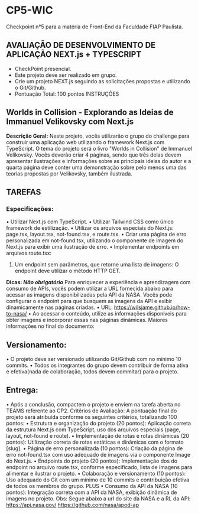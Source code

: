 # CP5-WIC
Checkpoint n°5 para a matéria de Front-End da Faculdade FIAP Paulista.


## **AVALIAÇÃO DE DESENVOLVIMENTO DE APLICAÇÃO NEXT.js + TYPESCRIPT** 
 
- CheckPoint presencial. 
- Este projeto deve ser realizado em grupo. 
- Crie um projeto NEXT.js seguindo as solicitações propostas e utilizando o Git/Github. 
- Pontuação Total: 100 pontos 
INSTRUÇÕES 
 
## Worlds in Collision - Explorando as Ideias de Immanuel Velikovsky com Next.js 
 
**Descrição Geral:** Neste projeto, vocês utilizarão o grupo do challenge para construir uma aplicação web utilizando o 
framework Next.js com TypeScript. O tema do projeto será o livro "Worlds in Collision" de Immanuel Velikovsky. Vocês 
deverão criar 4 páginas, sendo que três delas devem apresentar ilustrações e informações sobre as principais ideias do 
autor e a quarta página deve conter uma demonstração sobre pelo menos uma das teorias propostas por Velikovsky, 
também ilustrada. 
 
## **TAREFAS** 
### **Especificações:** 
• Utilizar Next.js com TypeScript. 
• Utilizar Tailwind CSS como único framework de estilização. 
• Utilizar os arquivos especiais do Next.js: page.tsx, layout.tsx, not-found.tsx, e route.tsx. 
• Criar uma página de erro personalizada em not-found.tsx, utilizando o componente de imagem do Next.js para 
exibir uma ilustração de erro. 
• Implementar endpoints em arquivos route.tsx: 
1. Um endpoint sem parâmetros, que retorne uma lista de imagens: 
O endpoint deve utilizar o método HTTP GET. 
 
**Dicas: _Não obrigatório_** 
Para enriquecer a experiência e aprendizagem com consumo de APIs, vocês podem utilizar a URL fornecida abaixo para 
acessar as imagens disponibilizadas pela API da NASA. Vocês pode configurar o endpoint para que busquem as 
imagens da API e exibir dinamicamente nas páginas criadas. 
• URL: https://wilsjame.github.io/how-to-nasa/ 
• Ao acessar o conteúdo, utilize as informações disponíveis para obter imagens e incorporar essas nas páginas 
dinâmicas. 
Maiores informações no final do documento: 
 
## **Versionamento:** 
• O projeto deve ser versionado utilizando Git/Github com no mínimo 10 commits. 
• Todos os integrantes do grupo devem contribuir de forma ativa e efetiva(nada de colaboração, todos devem 
commitar) para o projeto. 
 
## **Entrega:** 
• Após a conclusão, compactem o projeto e enviem na tarefa aberta no TEAMS referente ao CP2. 
Critérios de Avaliação: A pontuação final do projeto será atribuída conforme os seguintes critérios, totalizando 
100 pontos:
• Estrutura e organização do projeto (20 pontos): Aplicação correta da estrutura Next.js com TypeScript, uso dos 
arquivos especiais (page, layout, not-found e route).
• Implementação de rotas e rotas dinâmicas (20 pontos): Utilização correta de rotas estáticas e dinâmicas com 
o formato [slug].
• Página de erro personalizada (10 pontos): Criação da página de erro not-found.tsx com uso adequado de 
imagens via o componente Image do Next.js.
• Endpoints do projeto (20 pontos): Implementação dos do endpoint no arquivo route.tsx, conforme 
especificado, lista de imagens para alimentar e ilustrar o projeto.
• Colaboração e versionamento (10 pontos): Uso adequado do Git com um mínimo de 10 commits e 
contribuição efetiva de todos os membros do grupo.
PLUS 
• Consumo da API da NASA (10 pontos): Integração correta com a API da NASA, exibição dinâmica de imagens 
no projeto.
Obs: Segue abaixo a url do site da NASA e a RL da API:
https://api.nasa.gov/
https://github.com/nasa/apod-ap